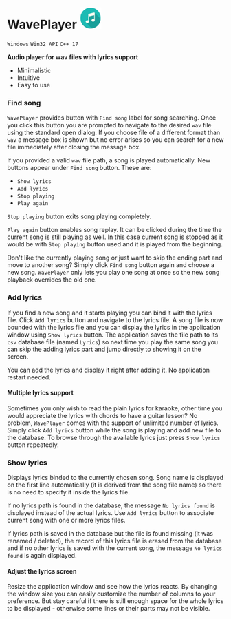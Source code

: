 # WavePlayer <img src=".\WavePlayer\WavePlayer.png" width="50" height="50" />

`Windows`	`Win32 API`	`C++ 17`

**Audio player for wav files with lyrics support**

* Minimalistic
* Intuitive
* Easy to use

### Find song

`WavePlayer` provides button with `Find song` label for song searching. Once you click this button you are prompted to navigate to the desired `wav` file using the standard open dialog. If you choose file of a different format than `wav` a message box is shown but no error arises so you can search for a new file immediately after closing the message box.

If you provided a valid `wav` file path, a song is played automatically. New buttons appear under `Find song` button. These are:

- `Show lyrics`
- `Add lyrics`
- `Stop playing`
- `Play again`

`Stop playing` button exits song playing completely.

`Play again` button enables song replay. It can be clicked during the time the current song is still playing as well. In this case current song is stopped as it would be with `Stop playing` button used and it is played from the beginning.

Don't like the currently playing song or just want to skip the ending part and move to another song? Simply click `Find song` button again and choose a new song. `WavePlayer` only lets you play one song at once so the new song playback overrides the old one. 

### Add lyrics

If you find a new song and it starts playing you can bind it with the lyrics file. Click `Add lyrics` button and navigate to the lyrics file. A song file is now bounded with the lyrics file and you can display the lyrics in the application window using `Show lyrics` button. The application saves the file path to its `csv` database file (named `Lyrics`) so next time you play the same song you can skip the adding lyrics part and jump directly to showing it on the screen.

You can add the lyrics and display it right after adding it. No application restart needed. 

#### Multiple lyrics support

Sometimes you only wish to read the plain lyrics for karaoke, other time you would appreciate the lyrics with chords to have a guitar lesson? No problem, `WavePlayer` comes with the support of unlimited number of lyrics. Simply click `Add lyrics` button while the song is playing and add new file to the database. To browse through the available lyrics just press `Show lyrics` button repeatedly.

### Show lyrics

Displays lyrics binded to the currently chosen song. Song name is displayed on the first line automatically (it is derived from the song file name) so there is no need to specify it inside the lyrics file.

If no lyrics path is found in the database, the message `No lyrics found` is displayed instead of the actual lyrics. Use `Add lyrics` button to associate current song with one or more lyrics files.

If lyrics path is saved in the database but the file is found missing (it was renamed / deleted), the record of this lyrics file is erased from the database and if no other lyrics is saved with the current song, the message `No lyrics found` is again displayed.

#### Adjust the lyrics screen

Resize the application window and see how the lyrics reacts. By changing the window size you can easily customize the number of columns to your preference. But stay careful if there is still enough space for the whole lyrics to be displayed - otherwise some lines or their parts may not be visible.
